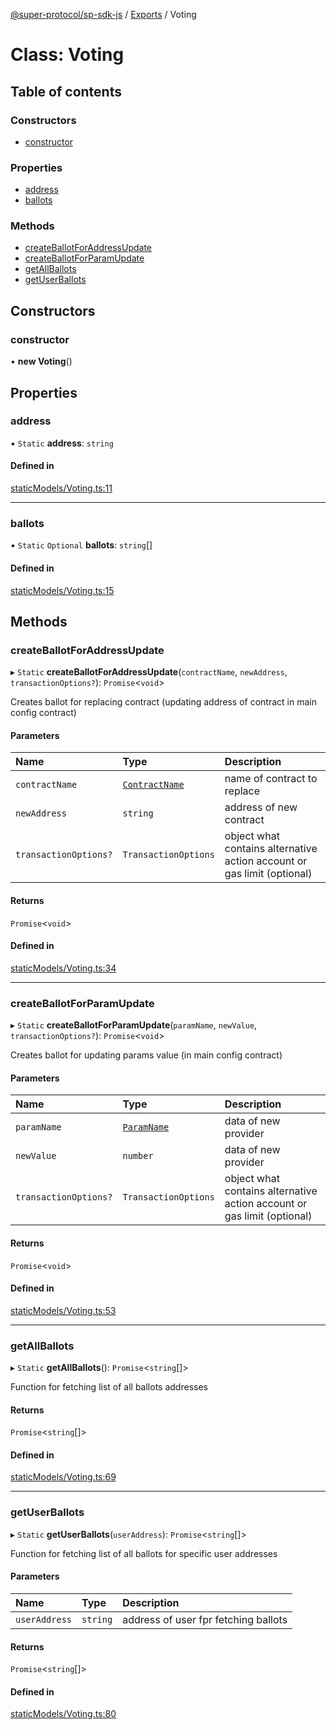 [@super-protocol/sp-sdk-js](../README.md) / [Exports](../modules.md) / Voting

# Class: Voting

## Table of contents

### Constructors

- [constructor](Voting.md#constructor)

### Properties

- [address](Voting.md#address)
- [ballots](Voting.md#ballots)

### Methods

- [createBallotForAddressUpdate](Voting.md#createballotforaddressupdate)
- [createBallotForParamUpdate](Voting.md#createballotforparamupdate)
- [getAllBallots](Voting.md#getallballots)
- [getUserBallots](Voting.md#getuserballots)

## Constructors

### constructor

• **new Voting**()

## Properties

### address

▪ `Static` **address**: `string`

#### Defined in

[staticModels/Voting.ts:11](https://github.com/Super-Protocol/sp-sdk-js/blob/d074eb7/src/staticModels/Voting.ts#L11)

___

### ballots

▪ `Static` `Optional` **ballots**: `string`[]

#### Defined in

[staticModels/Voting.ts:15](https://github.com/Super-Protocol/sp-sdk-js/blob/d074eb7/src/staticModels/Voting.ts#L15)

## Methods

### createBallotForAddressUpdate

▸ `Static` **createBallotForAddressUpdate**(`contractName`, `newAddress`, `transactionOptions?`): `Promise`<`void`\>

Creates ballot for replacing contract (updating address of contract in main config contract)

#### Parameters

| Name | Type | Description |
| :------ | :------ | :------ |
| `contractName` | [`ContractName`](../enums/ContractName.md) | name of contract to replace |
| `newAddress` | `string` | address of new contract |
| `transactionOptions?` | `TransactionOptions` | object what contains alternative action account or gas limit (optional) |

#### Returns

`Promise`<`void`\>

#### Defined in

[staticModels/Voting.ts:34](https://github.com/Super-Protocol/sp-sdk-js/blob/d074eb7/src/staticModels/Voting.ts#L34)

___

### createBallotForParamUpdate

▸ `Static` **createBallotForParamUpdate**(`paramName`, `newValue`, `transactionOptions?`): `Promise`<`void`\>

Creates ballot for updating params value (in main config contract)

#### Parameters

| Name | Type | Description |
| :------ | :------ | :------ |
| `paramName` | [`ParamName`](../enums/ParamName.md) | data of new provider |
| `newValue` | `number` | data of new provider |
| `transactionOptions?` | `TransactionOptions` | object what contains alternative action account or gas limit (optional) |

#### Returns

`Promise`<`void`\>

#### Defined in

[staticModels/Voting.ts:53](https://github.com/Super-Protocol/sp-sdk-js/blob/d074eb7/src/staticModels/Voting.ts#L53)

___

### getAllBallots

▸ `Static` **getAllBallots**(): `Promise`<`string`[]\>

Function for fetching list of all ballots addresses

#### Returns

`Promise`<`string`[]\>

#### Defined in

[staticModels/Voting.ts:69](https://github.com/Super-Protocol/sp-sdk-js/blob/d074eb7/src/staticModels/Voting.ts#L69)

___

### getUserBallots

▸ `Static` **getUserBallots**(`userAddress`): `Promise`<`string`[]\>

Function for fetching list of all ballots for specific user addresses

#### Parameters

| Name | Type | Description |
| :------ | :------ | :------ |
| `userAddress` | `string` | address of user fpr fetching ballots |

#### Returns

`Promise`<`string`[]\>

#### Defined in

[staticModels/Voting.ts:80](https://github.com/Super-Protocol/sp-sdk-js/blob/d074eb7/src/staticModels/Voting.ts#L80)
